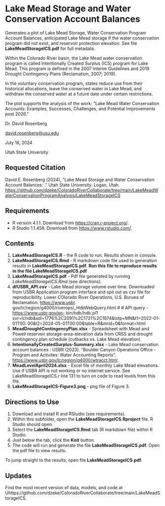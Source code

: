 # Lake Mead Storage and Water Conservation Account Balances

Generates a plot of Lake Mead Storage, Water Conservation Program Account Balances, anticipated Lake Mead storage if the water conservation program did not exist, and reservoir protection elevation. See file **LakeMeadStorageICS.pdf** for full metadata.

Within the Colorado River basin, the Lake Mead water conservation program is called Intentionally Created Surplus (ICS) program for Lake Mead. This program is defined in the 2007 Interim Guidelines and 2019 Drought Contingency Plans (Reclamation, 2007; 2019). 

In the voluntary conservation program, states reduce use from their historical allocations, leave the conserved water in Lake Mead, and withdraw the conserved water at a future date under certain restrictions.

The plot supports the analysis of the work: "Lake Mead Water Conservation Accounts: Examples, Successes, Challenges, and Potential Improvements post 2026."

Dr. David Rosenberg

david.rosenberg@usu.edu

July 16, 2024

Utah State University

## Requested Citation
David E. Rosenberg (2024), "Lake Mead Storage and Water Conservation Account Balances: ." Utah State University. Logan, Utah. https://github.com/dzeke/ColoradoRiverCollaborate/tree/main/LakeMeadWaterConservationProgramAnalysis/LakeMeadStorageICS
## Requirements
* R version 4.1.1. Download from https://cran.r-project.org/.
* R Studio 1.1.456. Download from https://www.rstudio.com/.

## Contents
1. **LakeMeadStorageICS.R** - the R code to run. Results shown in console.
1. **LakeMeadStorageICS.Rmd** - R markdown code file used to generation results in **LakeMeadStorageICS.pdf**. **Run this file to reproduce results in the file LakeMeadStorageICS.pdf**
1. **LakeMeadStorageICS.pdf** - Pdf file generated by running *LakeMeadStorageICS.Rmd* (see directions).
1. **dfUSBR_API.csv** -  Lake Mead storage volume over time. Downloaded from USBR Application program interface and spit out as csv file for reproducibility. Lower COlorado River Operations, U.S. Buruea of Reclamation. https://www.usbr.
gov/lc/region/g4000/riverops/_HdbWebQuery.html # # API query - https://www.usbr.gov/pn-
bin/hdb/hdb.pl?svr=lchdb&sdi=1776%2C2091%2C1721%2C1874&tstp=MN&t1=2022-01-01T00:
00&t2=2024-05-01T00:00&table=R&mrid=0&format=html
1. **MeadDroughtContingencyPlan.xlsx** - Spreadsheet with Mead and Powell reservoir storage-area-elevation data from CRSS and drought contingency plan schedule (cutbacks vs. Lake Mead elevation)
1. **IntentionallyCreatedSurplus-Summary.xlsx** - Lake Mead conservation account balances : USBR (2023). “Boulder Canyon Operatoins Office - Program and Activites: Water Accounting Reports”. https://www.usbr.gov/lc/region/g4000/wtracct.html.
1. **MeadLevelApril2024.xlsx** - Excel file of monthly Lake Mead elevations. Use if USBR API is not working or no internet service. See LakeMeadStorageICS.r line 131 to turn on code to read levels from this file.
1. **LakeMeadStorageICS-Figure3.png** - png file of Figure 3.

## Directions to Use
1. Download and install R and RStudio (see requirements). 
1. Within this subfolder, open the **LakeMeadStorageICS.Rproject** file. R Studio should open.
1. Select the **LakeMeadStorageICS.Rmd** tab (R markdown file) within R Studio.
1. Just below the tab, click the **Knit** button.
1. The code will run and generate the file **LakeMeadStorageICS.pdf**. Open the pdf file to view results.

To jump straight to the results, open file **LakeMeadStorageICS.pdf**.

## Updates
Find the most recent version of data, models, and code at Uhttps://github.com/dzeke/ColoradoRiverCollaborate/tree/main/LakeMeadStorageICS.

